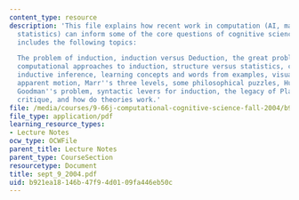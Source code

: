 ```yaml
---
content_type: resource
description: 'This file explains how recent work in computation (AI, machine learning,
  statistics) can inform some of the core questions of cognitive science. It also
  includes the following topics:

  The problem of induction, induction versus Deduction, the great problem of philosophy,
  computational approaches to induction, structure versus statistics, cognition as
  inductive inference, learning concepts and words from examples, visual perception,
  apparent motion, Marr''s three levels, some philosophical puzzles, Hume''s problem,
  Goodman''s problem, syntactic levers for induction, the legacy of Plato, Fodor''s
  critique, and how do theories work.'
file: /media/courses/9-66j-computational-cognitive-science-fall-2004/b921ea18146b47f94d0109fa446eb50c_sept_9_2004.pdf
file_type: application/pdf
learning_resource_types:
- Lecture Notes
ocw_type: OCWFile
parent_title: Lecture Notes
parent_type: CourseSection
resourcetype: Document
title: sept_9_2004.pdf
uid: b921ea18-146b-47f9-4d01-09fa446eb50c
---
```

